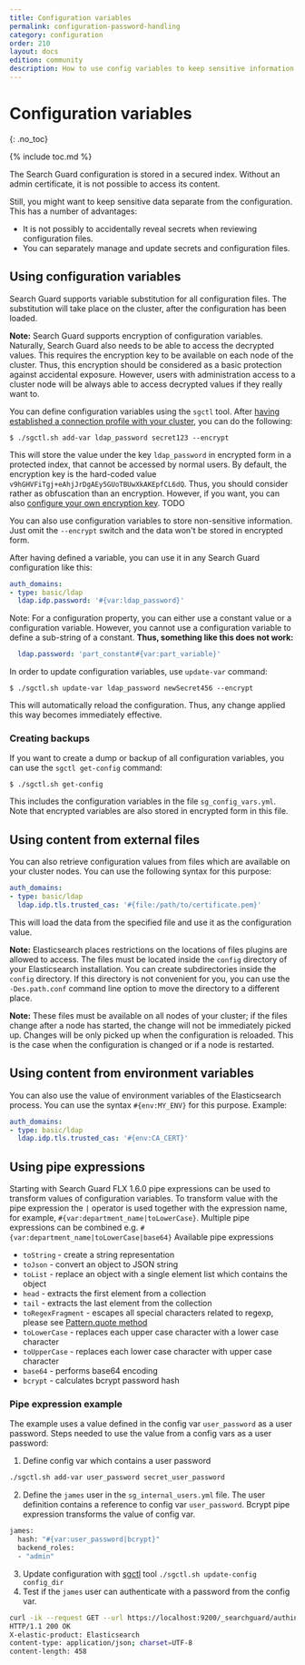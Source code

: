 ```yaml
---
title: Configuration variables
permalink: configuration-password-handling
category: configuration
order: 210
layout: docs
edition: community
description: How to use config variables to keep sensitive information like passwords separate from the Search Guard configuration.
---
```


<!--- Copyright 2022 floragunn GmbH -->

# Configuration variables
{: .no_toc}

{% include toc.md %}

The Search Guard configuration is stored in a secured index. Without an admin certificate, it is not possible to access its content. 

Still, you might want to keep sensitive data separate from the configuration. This has a number of advantages:

- It is not possibly to accidentally reveal secrets when reviewing configuration files.
- You can separately manage and update secrets and configuration files.

## Using configuration variables

Search Guard supports variable substitution for all configuration files. The substitution will take place on the cluster, after the configuration has been loaded.

**Note:** Search Guard supports encryption of configuration variables. Naturally, Search Guard also needs to be able to access the decrypted values. This requires the encryption key to be available on each node of the cluster. Thus, this encryption should be considered as a basic protection against accidental exposure. However, users with administration access to a cluster node will be always able to access decrypted values if they really want to.

You can define configuration variables using the `sgctl` tool. After [having established a connection profile with your cluster](configuration_sgctl_basics.md), you can do the following:

```
$ ./sgctl.sh add-var ldap_password secret123 --encrypt 
```

This will store the value under the key `ldap_password` in encrypted form in a protected index, that cannot be accessed by normal users. By default, the encryption key is the hard-coded value `v9hGHVFiTgj+eAhjJrDgAEy5GUoTBUwXkAKEpfCL6dQ`. Thus, you should consider rather as obfuscation than an encryption. However, if you want, you can also [configure your own encryption key](TODO). TODO

You can also use configuration variables to store non-sensitive information. Just omit the `--encrypt` switch and the data won't be stored in encrypted form.

After having defined a variable, you can use it in any Search Guard configuration like this:

```yaml
auth_domains:
- type: basic/ldap
  ldap.idp.password: '#{var:ldap_password}'
```

Note: For a configuration property, you can either use a constant value or a configuration variable. However, you cannot use a configuration variable to define a sub-string of a constant. **Thus, something like this does not work:**

```yaml
  ldap.password: 'part_constant#{var:part_variable}'
```

In order to update configuration variables, use `update-var` command:

```
$ ./sgctl.sh update-var ldap_password newSecret456 --encrypt 
```

This will automatically reload the configuration. Thus, any change applied this way becomes immediately effective.

### Creating backups

If you want to create a dump or backup of all configuration variables, you can use the `sgctl get-config` command:

```
$ ./sgctl.sh get-config
```

This includes the configuration variables in the file `sg_config_vars.yml`. Note that encrypted variables are also stored in encrypted form in this file.

## Using content from external files

You can also retrieve configuration values from files which are available on your cluster nodes. You can use the following syntax for this purpose:


```yaml
auth_domains:
- type: basic/ldap
  ldap.idp.tls.trusted_cas: '#{file:/path/to/certificate.pem}'
```

This will load the data from the specified file and use it as the configuration value.

**Note:** Elasticsearch places restrictions on the locations of files plugins are allowed to access. The files must be located inside the `config` directory of your Elasticsearch installation. You can create subdirectories inside the `config` directory. If this directory is not convenient for you, you can use the `-Des.path.conf` command line option to move the directory to a different place.

**Note:** These files must be available on all nodes of your cluster; if the files change after a node has started, the change will not be immediately picked up. Changes will be only picked up when the configuration is reloaded. This is the case when the configuration is changed or if a node is restarted.

## Using content from environment variables

You can also use the value of environment variables of the Elasticsearch process. You can use the syntax `#{env:MY_ENV}` for this purpose. Example:


```yaml
auth_domains:
- type: basic/ldap
  ldap.idp.tls.trusted_cas: '#{env:CA_CERT}'
```

## Using pipe expressions

Starting with Search Guard FLX 1.6.0 pipe expressions can be used to transform values of configuration variables. To transform value with the pipe expression the `|` operator is used together with the expression name, for example, `#{var:department_name|toLowerCase}`. Multiple pipe expressions can be combined e.g. `#{var:department_name|toLowerCase|base64}` Available pipe expressions

* `toString` - create a string representation
* `toJson` - convert an object to JSON string
* `toList` - replace an object with a single element list which contains the object
* `head` - extracts the first element from a collection
* `tail` - extracts the last element from the collection
* `toRegexFragment` - escapes all special characters related to regexp, please see [Pattern.quote method](https://docs.oracle.com/javase/8/docs/api/java/util/regex/Pattern.html#quote-java.lang.String-)
* `toLowerCase` - replaces each upper case character with a lower case character
* `toUpperCase` - replaces each lower case character with upper case character
* `base64` - performs base64 encoding
* `bcrypt` - calculates bcrypt password hash

### Pipe expression example
The example uses a value defined in the config var `user_password` as a user password. Steps needed to use the value from a config vars as a user password:
1. Define config var which contains a user password
```bash
./sgctl.sh add-var user_password secret_user_password
```
2. Define the `james` user in the `sg_internal_users.yml` file. The user definition contains a reference to config var `user_password`. Bcrypt pipe expression transforms the value of config var.
```bash
james:
  hash: "#{var:user_password|bcrypt}"
  backend_roles:
  - "admin"
```
3. Update configuration with [sgctl](sgctl) tool `./sgctl.sh update-config config_dir`
4. Test if the `james` user can authenticate with a password from the config var.
```bash
curl -ik --request GET --url https://localhost:9200/_searchguard/authinfo  -u james:secret_user_password
HTTP/1.1 200 OK
X-elastic-product: Elasticsearch
content-type: application/json; charset=UTF-8
content-length: 458
```

